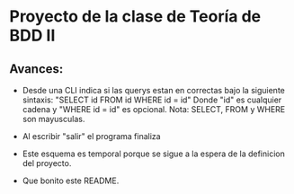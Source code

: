 Proyecto de la clase de Teoría de BDD II
========================================

Avances:
--------

* Desde una CLI indica si las querys estan en correctas bajo la siguiente sintaxis:
"SELECT id FROM id WHERE id = id"
Donde "id" es cualquier cadena y "WHERE id = id" es opcional.
Nota: SELECT, FROM y WHERE son mayusculas.

* Al escribir "salir" el programa finaliza

* Este esquema es temporal porque se sigue a la espera de la definicion del proyecto.

* Que bonito este README.
